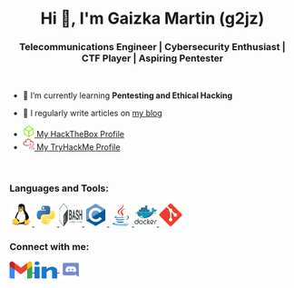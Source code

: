 <h1 align="center">Hi 👋, I'm Gaizka Martin (g2jz)</h1>

<h3 align="center">Telecommunications Engineer | Cybersecurity Enthusiast | CTF Player | Aspiring Pentester</h3>

<br>

- 🌱  I’m currently learning **Pentesting and Ethical Hacking**

- 📝  I regularly write articles on [my blog](https://g2jz.github.io/)

- <a href="https://app.hackthebox.com/profile/608536" target="_blank" rel="noreferrer">
        <img src="./Images/htb.svg" alt="HackTheBox" width="20" height="20"/>
         My HackTheBox Profile
    </a>

- <a href="https://tryhackme.com/p/g2jz" target="_blank" rel="noreferrer">
        <img src="./Images/thm.svg" alt="TryHackMe" width="20" height="20"/>
        My TryHackMe Profile
    </a>

<!---
- 📄 Know about my experiences [g2jzResume](g2jzResume) 
-->

<br>

<h3 align="left">Languages and Tools:</h3>

<p align="left">
    <a href="https://www.linux.org/" target="_blank" rel="noreferrer">
        <img src="./Images/linux.svg" alt="linux" width="40" height="40"/>
    </a>
    <a href="https://www.python.org" target="_blank" rel="noreferrer">
        <img src="./Images/python.svg" alt="python" width="40" height="40"/>
    </a>
    <a href="https://www.gnu.org/software/bash/" target="_blank" rel="noreferrer">
        <img src="./Images/bash.svg" alt="bash" width="40" height="40"/>
    </a>
    <a href="https://www.cprogramming.com/" target="_blank" rel="noreferrer">
        <img src="./Images/c.svg" alt="c" width="40" height="40"/>
    </a>
    <a href="https://www.java.com" target="_blank" rel="noreferrer">
        <img src="./Images/java.svg" alt="java" width="40" height="40"/>
    </a>
    <a href="https://www.docker.com/" target="_blank" rel="noreferrer">
        <img src="./Images/docker.svg" alt="docker" width="40" height="40"/>
    </a>
    <a href="https://git-scm.com/" target="_blank" rel="noreferrer">
        <img src="./Images/git.svg" alt="git" width="40" height="40"/>
    </a>
</p>

<h3 align="left">Connect with me:</h3>

<p align="left">
    <a href="mailto:gmartinmendiola@gmail.com" target="blank">
        <img align="center" src="./Images/gmail.svg" alt="gaizka-martin" height="30" width="40" />
    </a>
    <a href="https://linkedin.com/in/gaizka-martin" target="blank">
        <img align="center" src="./Images/linkedin.svg" alt="gaizka-martin" height="30" width="40" />
    </a>
    <a href="https://discordapp.com/users/688160476450127877" target="blank">
        <img align="center" src="./Images/discord.svg" alt="7928" height="30" width="40" />
    </a>
</p>
